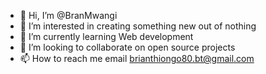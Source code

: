 - 👋 Hi, I’m @BranMwangi
- 👀 I’m interested in creating something new out of nothing
- 🌱 I’m currently learning Web development
- 💞️ I’m looking to collaborate on open source projects
- 📫 How to reach me email brianthiongo80.bt@gmail.com

<!---
BranMwangi/BranMwangi is a ✨ special ✨ repository because its `README.md` (this file) appears on your GitHub profile.
You can click the Preview link to take a look at your changes.
--->
